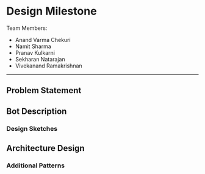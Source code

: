 # Design Milestone

Team Members:
* Anand Varma Chekuri
* Namit Sharma
* Pranav Kulkarni
* Sekharan Natarajan
* Vivekanand Ramakrishnan

----------

## Problem Statement



## Bot Description



### Design Sketches



## Architecture Design



### Additional Patterns
